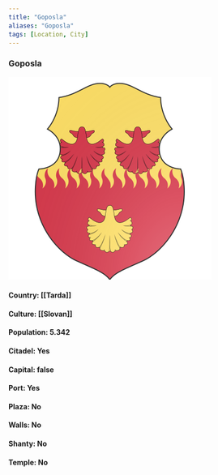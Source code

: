 ```yaml
---
title: "Goposla"
aliases: "Goposla"
tags: [Location, City]
---
```

### Goposla
![](attachment/ae9bc3ed9274c534938f1f8dceebb3d3.svg)

#### Country: [[Tarda]]

#### Culture: [[Slovan]]

#### Population: 5.342

#### Citadel: Yes

#### Capital: false

#### Port: Yes

#### Plaza: No

#### Walls: No

#### Shanty: No

#### Temple: No

